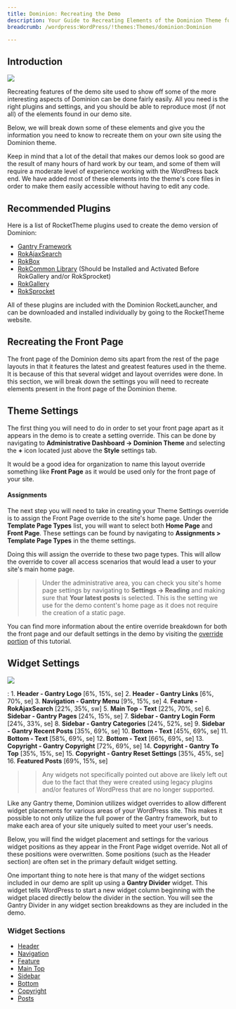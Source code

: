 ```yaml
---
title: Dominion: Recreating the Demo
description: Your Guide to Recreating Elements of the Dominion Theme for WordPress
breadcrumb: /wordpress:WordPress/!themes:Themes/dominion:Dominion

---
```


Introduction
-----

![][dominion2]

Recreating features of the demo site used to show off some of the more interesting aspects of Dominion can be done fairly easily. All you need is the right plugins and settings, and you should be able to reproduce most (if not all) of the elements found in our demo site. 

Below, we will break down some of these elements and give you the information you need to know to recreate them on your own site using the Dominion theme.

Keep in mind that a lot of the detail that makes our demos look so good are the result of many hours of hard work by our team, and some of them will require a moderate level of experience working with the WordPress back end. We have added most of these elements into the theme's core files in order to make them easily accessible without having to edit any code.

Recommended Plugins
-----

Here is a list of RocketTheme plugins used to create the demo version of Dominion:

* [Gantry Framework][gantry]
* [RokAjaxSearch][rokajaxsearch]
* [RokBox][rokbox]
* [RokCommon Library](http://www.rockettheme.com/wordpress/plugins/rokutilities) (Should be Installed and Activated Before RokGallery and/or RokSprocket)
* [RokGallery][rokgallery]
* [RokSprocket][roksprocket]

All of these plugins are included with the Dominion RocketLauncher, and can be downloaded and installed individually by going to the RocketTheme website.

Recreating the Front Page
-----

The front page of the Dominion demo sits apart from the rest of the page layouts in that it features the latest and greatest features used in the theme. It is because of this that several widget and layout overrides were done. In this section, we will break down the settings you will need to recreate elements present in the front page of the Dominion theme.

Theme Settings
-----

The first thing you will need to do in order to set your front page apart as it appears in the demo is to create a setting override. This can be done by navigating to **Administrative Dashboard -> Dominion Theme** and selecting the **+** icon located just above the **Style** settings tab. 

It would be a good idea for organization to name this layout override something like **Front Page** as it would be used only for the front page of your site.

#### Assignments

The next step you will need to take in creating your Theme Settings override is to assign the Front Page override to the site's home page. Under the **Template Page Types** list, you will want to select both **Home Page** and **Front Page**. These settings can be found by navigating to **Assignments > Template Page Types** in the theme settings.

Doing this will assign the override to these two page types. This will allow the override to cover all access scenarios that would lead a user to your site's main home page.

>> Under the administrative area, you can check you site's home page settings by navigating to **Settings -> Reading** and making sure that **Your latest posts** is selected. This is the setting we use for the demo content's home page as it does not require the creation of a static page.

You can find more information about the entire override breakdown for both the front page and our default settings in the demo by visiting the [override portion][demooverride] of this tutorial.

Widget Settings
-----

![][Dominion]

:   1. **Header - Gantry Logo** [6%, 15%, se]
    2. **Header - Gantry Links** [6%, 70%, se]
    3. **Navigation - Gantry Menu** [9%, 15%, se]
    4. **Feature - RokAjaxSearch** [22%, 35%, sw]
    5. **Main Top - Text** [22%, 70%, se]
    6. **Sidebar - Gantry Pages** [24%, 15%, se]
    7. **Sidebar - Gantry Login Form** [24%, 33%, se]
    8. **Sidebar - Gantry Categories** [24%, 52%, se]
    9. **Sidebar - Gantry Recent Posts** [35%, 69%, se]
    10. **Bottom - Text** [45%, 69%, se]
    11. **Bottom - Text** [58%, 69%, se]
    12. **Bottom - Text** [66%, 69%, se]
    13. **Copyright - Gantry Copyright** [72%, 69%, se]
    14. **Copyright - Gantry To Top** [35%, 15%, se]
    15. **Copyright - Gantry Reset Settings** [35%, 45%, se]
    16. **Featured Posts** [69%, 15%, se]

>> Any widgets not specifically pointed out above are likely left out due to the fact that they were created using legacy plugins and/or features of WordPress that are no longer supported.

Like any Gantry theme, Dominion utilizes widget overrides to allow different widget placements for various areas of your WordPress site. This makes it possible to not only utilize the full power of the Gantry framework, but to make each area of your site uniquely suited to meet your user's needs.

Below, you will find the widget placement and settings for the various widget positions as they appear in the Front Page widget override. Not all of these positions were overwritten. Some positions (such as the Header section) are often set in the primary default widget setting.

One important thing to note here is that many of the widget sections included in our demo are split up using a **Gantry Divider** widget. This widget tells WordPress to start a new widget column beginning with the widget placed directly below the divider in the section. You will see the Gantry Divider in any widget section breakdowns as they are included in the demo.

### Widget Sections

* [Header][header]
* [Navigation][navigation]
* [Feature][feature]
* [Main Top][maintop]
* [Sidebar][sidebar]
* [Bottom][bottom]
* [Copyright][copyright]
* [Posts][post]

[gantry]: http://gantry.org/downloads
[rokajaxsearch]: http://www.rockettheme.com/wordpress/plugins/rokajaxsearch
[rokbox]: http://www.rockettheme.com/wordpress/plugins/rokbox
[roksprocket]: http://www.rockettheme.com/wordpress/plugins/roksprocket
[Dominion]: assets/dominion2.jpeg
[dominion2]: assets/dominion.jpeg
[roksprocket]: http://www.rockettheme.com/wordpress/plugins/roksprocket
[rokgallery]: http://www.rockettheme.com/wordpress/plugins/rokgallery
[faq]: faq.md
[override]: http://docs.gantry.org/gantry4/configure
[navigation]: demo_navigation.md
[post]: demo_post.md
[header]: demo_header.md
[navigation]: demo_navigation.md
[maintop]: demo_maintop.md
[bottom]: demo_bottom.md
[feature]: demo_feature.md
[sidebar]: demo_sidebar.md
[contenttop]: demo_contenttop.md
[footer]: demo_footer.md
[copyright]: demo_copyright.md
[demooverride]: demo_override.md